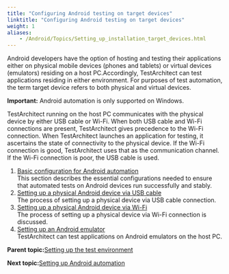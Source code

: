 ```yaml
--- 
title: "Configuring Android testing on target devices"
linktitle: "Configuring Android testing on target devices"
weight: 1
aliases: 
    - /Android/Topics/Setting_up_installation_target_devices.html
---
```


Android developers have the option of hosting and testing their applications either on physical mobile devices \(phones and tablets\) or virtual devices \(emulators\) residing on a host PC.Accordingly, TestArchitect can test applications residing in either environment. For purposes of test automation, the term target device refers to both physical and virtual devices.

**Important:** Android automation is only supported on Windows.

TestArchitect running on the host PC communicates with the physical device by either USB cable or Wi-Fi. When both USB cable and Wi-Fi connections are present, TestArchitect gives precedence to the Wi-Fi connection. When TestArchitect launches an application for testing, it ascertains the state of connectivity to the physical device. If the Wi-Fi connection is good, TestArchitect uses that as the communication channel. If the Wi-Fi connection is poor, the USB cable is used.

1.  [Basic configuration for Android automation](/Android/Topics/Android_configuring_device.html)  
This section describes the essential configurations needed to ensure that automated tests on Android devices run successfully and stably.
2.  [Setting up a physical Android device via USB cable](/Android/Topics/Setting_up_physical_device_usb.html)  
The process of setting up a physical device via USB cable connection.
3.  [Setting up a physical Android device via Wi-Fi](/Android/Topics/Setting_up_physical_device_wifi.html)  
The process of setting up a physical device via Wi-Fi connection is discussed.
4.  [Setting up an Android emulator](/Android/Topics/Setting_up_Android_emulator.html)  
TestArchitect can test applications on Android emulators on the host PC.

**Parent topic:**[Setting up the test environment](/Android/Topics/Setting_up_the_test_enviroment.html)

**Next topic:**[Setting up Android automation](/Android/Topics/Setting_up_Android_automation.html)

